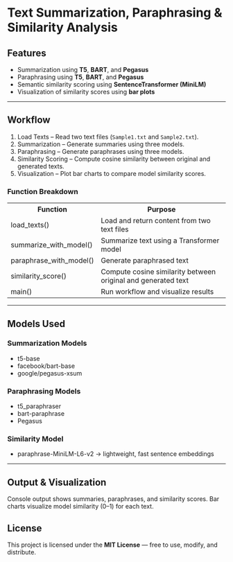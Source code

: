 <!DOCTYPE html>
<html>
<head>
</head>
<body>

<h1>Text Summarization, Paraphrasing & Similarity Analysis</h1>



<h2 id="features"> Features</h2>
<ul>
<li>Summarization using <b>T5</b>, <b>BART</b>, and <b>Pegasus</b></li>
<li>Paraphrasing using <b>T5</b>, <b>BART</b>, and <b>Pegasus</b></li>
<li>Semantic similarity scoring using <b>SentenceTransformer (MiniLM)</b></li>
<li>Visualization of similarity scores using <b>bar plots</b></li>
</ul>

<hr>

<h2 id="workflow"> Workflow</h2>
<ol>
<li>Load Texts – Read two text files (<code>Sample1.txt</code> and <code>Sample2.txt</code>).</li>
<li>Summarization – Generate summaries using three models.</li>
<li>Paraphrasing – Generate paraphrases using three models.</li>
<li>Similarity Scoring – Compute cosine similarity between original and generated texts.</li>
<li>Visualization – Plot bar charts to compare model similarity scores.</li>
</ol>




<h3>Function Breakdown</h3>
<table>
<tr><th>Function</th><th>Purpose</th></tr>
<tr><td>load_texts()</td><td>Load and return content from two text files</td></tr>
<tr><td>summarize_with_model()</td><td>Summarize text using a Transformer model</td></tr>
<tr><td>paraphrase_with_model()</td><td>Generate paraphrased text</td></tr>
<tr><td>similarity_score()</td><td>Compute cosine similarity between original and generated text</td></tr>
<tr><td>main()</td><td>Run workflow and visualize results</td></tr>
</table>

<hr>

<h2 id="models-used"> Models Used</h2>

<h3>Summarization Models</h3>
<ul>
<li>t5-base</li>
<li>facebook/bart-base</li>
<li>google/pegasus-xsum</li>
</ul>

<h3>Paraphrasing Models</h3>
<ul>
<li>t5_paraphraser</li>
<li>bart-paraphrase</li>
<li>Pegasus</li>
</ul>

<h3>Similarity Model</h3>
<ul>
<li>paraphrase-MiniLM-L6-v2 → lightweight, fast sentence embeddings</li>
</ul>

<hr>

<h2 id="output-visualization"> Output & Visualization</h2>
<p>Console output shows summaries, paraphrases, and similarity scores. Bar charts visualize model similarity (0–1) for each text.</p>



<h2 id="license"> License</h2>
<p>This project is licensed under the <b>MIT License</b> — free to use, modify, and distribute.</p>

</body>
</html>
